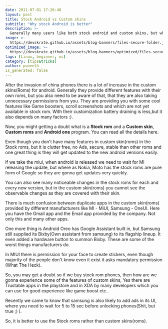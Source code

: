 ```yaml
---
date: 2011-07-01 17:26:40
layout: post
title: Stock Android vs Custom skins
subtitle: "Why stock Android is better"
description: >-
  Generally many users like both stock android and custom skins, but what is the benifit and which is better..
image: >-
  https://devskrate.github.io/assets/blog-banners/files-secure-folder.jpg
optimized_image: >-
  https://devskrate.github.io/assets/blog-banners/optimized/files-secure-folder.webp
tags: [Linux, beginner, os]
category: [tips&tricks]
author: puneeth
is_generated: false
---
```


After the invasion of china phones there is a lot of increase in the custom skins(Roms) for android. Generally they provide different features with their own roms, but you also need to be aware of that, that they are also taking unnecessary permissions from you. They are providing you with some cool features like Game boosters, scroll screenshots and which are not yet available in stock rom. With their customization battery draining is less,but it also depends on many factors :).

Now, you might getting a doubt what is a **Stock rom** and a **Custom skin**, **Custom roms** and **Android one** program. You can read all the details here.

Even though you don't have many features in custom skin(roms) in the Stock roms, but it is clutter free, no Ads, secure, stable than other roms and one great thing is they will get updated to the new android versions easily.

If we take the miui, when android is released we need to wait for MI releasing the update, but where as Nokia, Moto has the stock roms are pure form of Google so they are gonna get updates very quickly.

You can also see many noticeable changes in the stock roms for each and every new version, but in the custom skin(roms) you cannot see the observable changes as they are covered with their skin.

There is much confusion between duplicate apps in the custom skin(roms) provided by different manufacturers  like MI - MiUI, Samsung - OneUI. Here you have the Gmail app and the Email app provided by the company. Not only this and many other apps.

One more thing is Android Oreo has Google Assistant built in, but Samsung still supplied its Bixby(Own assistant from samsung) to its flagship lineup. It even added a hardware button to summon Bixby. These are some of the worst things manufacturers do.

In MIUI there is permission for your face to create stickers, even though majority of the people don't know even it exist it asks mandatory permission (What The Heck).

So, you may get a doubt so if we buy stock rom phones, then how are we gonna experience some of the features of custom skins, Yes there are Trustable apps in the playstore and in XDA by many developers which you can use for good experience like game boost etc..

Recently we came to know that samsung is also likely to add ads in its UI, where you need to wait for 5 to 15 sec before unlocking phones(Shit, but true ;) ).

So, it is better to use the Stock roms rather than custom skins(roms).